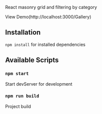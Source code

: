 React masonry grid and filtering by category

View Demo(http://localhost:3000/Gallery)

## Installation

`npm install` for installed dependencies

## Available Scripts

### `npm start`

Start devServer for development

### `npm run build`

Project build


